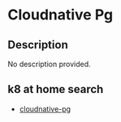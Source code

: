 # Cloudnative Pg

## Description

No description provided.

## k8 at home search

- [cloudnative-pg](https://nanne.dev/k8s-at-home-search/#/cloudnative-pg)
